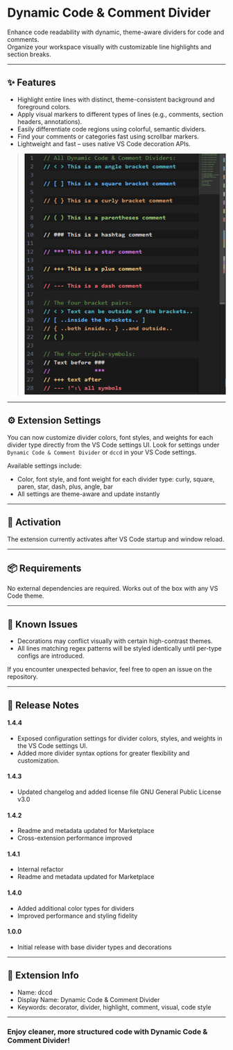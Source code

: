 # Dynamic Code & Comment Divider

Enhance code readability with dynamic, theme-aware dividers for code and comments.  
Organize your workspace visually with customizable line highlights and section breaks.

---

## ✨ Features

- Highlight entire lines with distinct, theme-consistent background and foreground colors.
- Apply visual markers to different types of lines (e.g., comments, section headers, annotations).
- Easily differentiate code regions using colorful, semantic dividers.
- Find your comments or categories fast using scrollbar markers.
- Lightweight and fast – uses native VS Code decoration APIs.

> ![Divider Example](images/divider-examples.png)

---

## ⚙️ Extension Settings

You can now customize divider colors, font styles, and weights for each divider type directly from the VS Code settings UI. Look for settings under `Dynamic Code & Comment Divider` or `dccd` in your VS Code settings.

Available settings include:

- Color, font style, and font weight for each divider type: curly, square, paren, star, dash, plus, angle, bar
- All settings are theme-aware and update instantly

---

## 🚀 Activation

The extension currently activates after VS Code startup and window reload.

---

## 📦 Requirements

No external dependencies are required. Works out of the box with any VS Code theme.

---

## 🐞 Known Issues

- Decorations may conflict visually with certain high-contrast themes.
- All lines matching regex patterns will be styled identically until per-type configs are introduced.

If you encounter unexpected behavior, feel free to open an issue on the repository.

---

## 📜 Release Notes

#### 1.4.4

- Exposed configuration settings for divider colors, styles, and weights in the VS Code settings UI.
- Added more divider syntax options for greater flexibility and customization.

#### 1.4.3

- Updated changelog and added license file GNU General Public License v3.0

#### 1.4.2

- Readme and metadata updated for Marketplace
- Cross-extension performance improved

#### 1.4.1

- Internal refactor
- Readme and metadata updated for Marketplace

#### 1.4.0

- Added additional color types for dividers
- Improved performance and styling fidelity

#### 1.0.0

- Initial release with base divider types and decorations

---

## 🧩 Extension Info

- Name: dccd
- Display Name: Dynamic Code & Comment Divider
- Keywords: decorator, divider, highlight, comment, visual, code style

---

### Enjoy cleaner, more structured code with Dynamic Code & Comment Divider!
